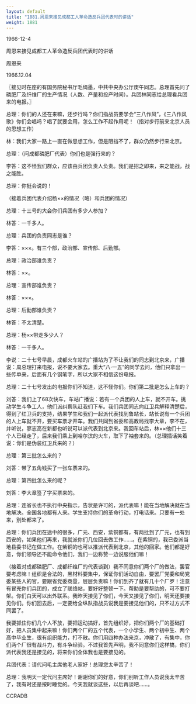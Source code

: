 ```yaml
---
layout: default
title: "1881.周恩来接见成都工人革命造反兵团代表时的讲话"
weight: 1881
---
```


1966-12-4

周恩来接见成都工人革命造反兵团代表时的讲话

周恩来

1966.12.04

〖接见时在座的有国务院秘书厅毛绳墨，中共中央办公厅庚午同志。总理首先问了磷肥厂及纤维厂的生产情况（人数、产量和投产时间）。兵团林同志给总理看兵团来的电报。〗

总理：你们的人还在来嘛，还步行吗？你们指战员要学会“三八作风”，《三八作风歌》你们会唱吗？唱了就要会用，怎么工作不起作用呢！（指对步行前来北京人员的思想工作）

林：我们大家一路上一直在做思想工作，但是阻挡不了，群众仍然步行来北京。

总理：（问成都磷肥厂代表）你们也是强行来的？

李答：这不怪我们群众，应该由兵团负责人负责。我们是招之即来，来之能战，战之能胜。

总理：你挺会说的！

（接着兵团代表介绍杨××的情况（略）和兵团的情况）

总理：十三号的大会你们兵团有多少人参加？

林答：一千多人。

总理：兵团的负责同志是谁？

李答：×××。有三个部，政治部、宣传部、后勤部。

总理：政治部谁负责？

林答：××。

总理：宣传部谁负责？

林答：×××。

总理：后勤部谁负责？

林答：不太清楚。

总理：杨××带走多少人？

林答：一千多人。

李说：二十七号早晨，成都火车站的广播站为了不让我们的同志到北京来，广播说：周总理打来电报，说不要大家去。重大“八·一五”的同学去问，他们只拿出一些传单来，后面有几个钢笔字，所以大家不相信这份电报。

总理：二十七号发出的电报你们不知道，这不怪你们。你们第二批是怎么上车的？

刘答：我们上了68次快车，车站广播说：若有一个兵团的人上车，就不开车。挑动学生斗争工人，他们派纠察队赶我们下车。我们兵团同志向红卫兵解释清楚后，得到了红卫兵的支持，结果学生和我们一起派代表找到鲁站长，站长说有一个兵团的人上车就不开，要买车票才开车。我们共同到省委和高教局找李大章，李不在，并听说，寥志高在新都也听说可以派代表到北京来。我回车站后，林××他们十三个人已经走了，后来我们乘上到哈尔滨的火车，取下了袖套来的。（总理插话笑着说：你们是伪装红卫兵来的？）

总理：第三批怎么来的？

刘答：带了五角钱买了一张车票来的。

总理：第四批怎么来的呢？

刘答：李大章签了字买票来的。

总理：连省长也不执行中央指示，告状是许可的，派代表嘛！能在当地解决就在当地解决。全国各地都有人来。学生支持你们的革命行动，打电话来。只要有一处来，别处都来了。

总理：你们兵团在途中的很多，广元、西安，紫铜都有，有两批到了广元，也有到西安的，如果他们再来，我就派你们几位回去做工作……。在紫铜的，我已委派当地县委书记在做工作。在紫铜的也可以推派代表到北京，其他的回家。他们都是好意，你们领导还不能命令他们，我们一边称赞一边说服他们嘛！

（接着对成都磷肥厂、成都纤维厂的代表谈到）我不同意你们两个厂的做法，罢官要考虑嘛！组织是合法的，黑材料要集中，保证你们活动自由，要罢厂党委和局党委某些人的官，要跟省党委商量，层层负责嘛！你们到齐了就有几十个厂罗！注意有冒充你们兵团的，成立了联络站，要好好整顿一下。帮助是要帮助的，可不要打架。你们白天可以出外联系。我昨天接见了你们，今天又接见了你们，明天还要接见你们。你们回去后，一定要给全纵队指战员说我是要接见他们的，只不过方式不同罢了。

我要抓住你们几个人不放，要把运动搞好，首先组织好，把你们两个厂的基础打好，把人员集中起来嘛！你们两个厂的五个代表，一个小学生、两个初中生、两个高中毕业生，很有组织能力，打不散。你们用四种办法来京，冲散了，有集中，你们两个厂很有战斗力，有斗争经验。不过我首先声明，我不同意你们这样搞，你们派代表我还是接见的，将来你们全体我也是要接见的。

兵团代表：请代问毛主席他老人家好！总理您太辛苦了！

总理：我明天一定代问主席好！谢谢你们的好意，你们别听工作人员说我太辛苦了，我有时还是按时睡觉的。今天我就谈这些，以后再谈吧……。

CCRADB

